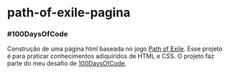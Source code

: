 # path-of-exile-pagina

### #100DaysOfCode ###

Construção de uma página html baseada no jogo [Path of Exile](https://pathofexile.com). Esse projeto é para praticar conhecimentos adiquiridos de HTML e CSS. O projeto faz parte do meu desafio de [100DaysOfCode](https://github.com/Jonathan220/100-days-of-code).